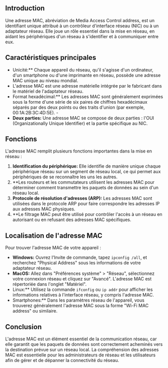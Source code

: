 
## Introduction 
Une adresse MAC, abréviation de Media Access Control address, est un identifiant unique attribué à un contrôleur d'interface réseau (NIC) ou à un adaptateur réseau. Elle joue un rôle essentiel dans la mise en réseau, en aidant les périphériques d'un réseau à s'identifier et à communiquer entre eux. 
## Caractéristiques principales 

- Unicité:** Chaque appareil du réseau, qu'il s'agisse d'un ordinateur, d'un smartphone ou d'une imprimante en réseau, possède une adresse MAC unique au niveau mondial. 
- L'adresse MAC est une adresse matérielle intégrée par le fabricant dans le matériel de l'adaptateur réseau. 
- Format hexadécimal:** Les adresses MAC sont généralement exprimées sous la forme d'une série de six paires de chiffres hexadécimaux séparés par des deux points ou des traits d'union (par exemple, 00:1A:2B:3C:4D:5E). - 
- **Deux parties:** Une adresse MAC se compose de deux parties : l'OUI (Organizationally Unique Identifier) et la partie spécifique au NIC. 
## Fonctions 
L'adresse MAC remplit plusieurs fonctions importantes dans la mise en réseau : 

1. **Identification du périphérique:** Elle identifie de manière unique chaque périphérique réseau sur un segment de réseau local, ce qui permet aux périphériques de se reconnaître les uns les autres. 
2. **Les routeurs et les commutateurs utilisent les adresses MAC pour déterminer comment transmettre les paquets de données au sein d'un réseau local. 
3. **Protocole de résolution d'adresses (ARP):** Les adresses MAC sont utilisées dans le protocole ARP pour faire correspondre les adresses IP aux adresses MAC physiques. 
4. **Le filtrage MAC peut être utilisé pour contrôler l'accès à un réseau en autorisant ou en refusant des adresses MAC spécifiques. 
## Localisation de l'adresse MAC 
Pour trouver l'adresse MAC de votre appareil : 

- **Windows:** Ouvrez l'Invite de commande, tapez `ipconfig /all`, et recherchez "Physical Address" sous les informations de votre adaptateur réseau. 
- **MacOS:** Allez dans "Préférences système" > "Réseau", sélectionnez votre connexion réseau et cliquez sur "Avancé". L'adresse MAC est répertoriée dans l'onglet "Matériel". 
- Linux:** Utilisez la commande `ifconfig` ou `ip addr` pour afficher les informations relatives à l'interface réseau, y compris l'adresse MAC. 
- Smartphones:** Dans les paramètres réseau de l'appareil, vous trouverez généralement l'adresse MAC sous la forme "Wi-Fi MAC address" ou similaire. 
## Conclusion 
L'adresse MAC est un élément essentiel de la communication réseau, car elle garantit que les paquets de données sont correctement acheminés vers la destination prévue sur un réseau local. La compréhension des adresses MAC est essentielle pour les administrateurs de réseau et les utilisateurs afin de gérer et de dépanner la connectivité du réseau.